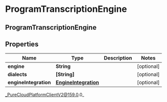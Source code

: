 # ProgramTranscriptionEngine

## ProgramTranscriptionEngine

## Properties

|Name | Type | Description | Notes|
|------------ | ------------- | ------------- | -------------|
| **engine** | **String** |  | [optional] |
| **dialects** | **[String]** |  | [optional] |
| **engineIntegration** | [**EngineIntegration**](EngineIntegration) |  | [optional] |



_PureCloudPlatformClientV2@159.0.0_

